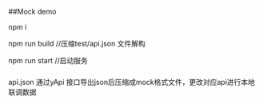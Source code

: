 ##Mock demo

npm i 

npm run build //压缩test/api.json 文件解构

npm run start //启动服务

###
api.json 通过yApi 接口导出json后压缩成mock格式文件，更改对应api进行本地联调数据